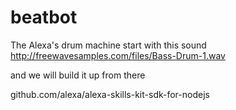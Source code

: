 # beatbot
The Alexa's drum machine
start with this sound http://freewavesamples.com/files/Bass-Drum-1.wav

and we will build it up from there

github.com/alexa/alexa-skills-kit-sdk-for-nodejs
